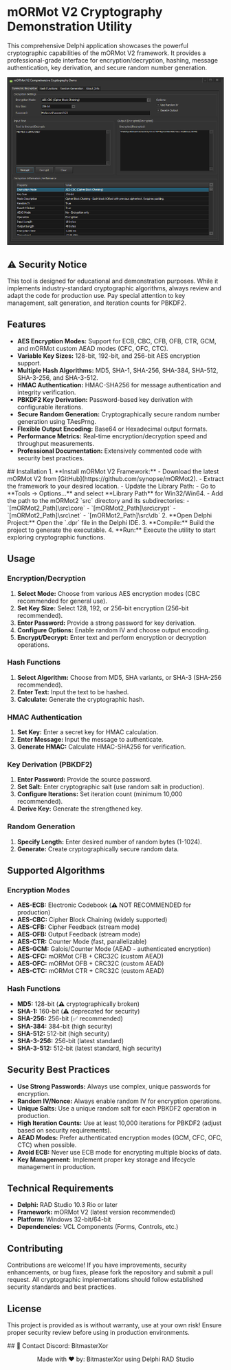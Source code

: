 <h1>mORMot V2 Cryptography Demonstration Utility</h1>
<p>This comprehensive Delphi application showcases the powerful cryptographic capabilities of the mORMot V2 framework. It provides a professional-grade interface for encryption/decryption, hashing, message authentication, key derivation, and secure random number generation.</p>
<!-- Replace 'Preview.png' with the path to your actual image file -->
<p align="center">
  <img src="Preview.png" alt="Screenshot of the mORMot V2 Cryptography Utility" style="max-width:100%; height:auto;">
</p>
<h2>⚠️ Security Notice</h2>
<p>This tool is designed for educational and demonstration purposes. While it implements industry-standard cryptographic algorithms, always review and adapt the code for production use. Pay special attention to key management, salt generation, and iteration counts for PBKDF2.</p>
<h2>Features</h2>
<ul>
  <li><strong>AES Encryption Modes:</strong> Support for ECB, CBC, CFB, OFB, CTR, GCM, and mORMot custom AEAD modes (CFC, OFC, CTC).</li>
  <li><strong>Variable Key Sizes:</strong> 128-bit, 192-bit, and 256-bit AES encryption support.</li>
  <li><strong>Multiple Hash Algorithms:</strong> MD5, SHA-1, SHA-256, SHA-384, SHA-512, SHA-3-256, and SHA-3-512.</li>
  <li><strong>HMAC Authentication:</strong> HMAC-SHA256 for message authentication and integrity verification.</li>
  <li><strong>PBKDF2 Key Derivation:</strong> Password-based key derivation with configurable iterations.</li>
  <li><strong>Secure Random Generation:</strong> Cryptographically secure random number generation using TAesPrng.</li>
  <li><strong>Flexible Output Encoding:</strong> Base64 or Hexadecimal output formats.</li>
  <li><strong>Performance Metrics:</strong> Real-time encryption/decryption speed and throughput measurements.</li>
  <li><strong>Professional Documentation:</strong> Extensively commented code with security best practices.</li>
</ul>
## Installation
1. **Install mORMot V2 Framework:**
   - Download the latest mORMot V2 from [GitHub](https://github.com/synopse/mORMot2).
   - Extract the framework to your desired location.
   - Update the Library Path:
     - Go to **Tools -> Options...** and select **Library Path** for Win32/Win64.
     - Add the path to the mORMot2 `src` directory and its subdirectories:
       - `[mORMot2_Path]\src\core`
       - `[mORMot2_Path]\src\crypt`
       - `[mORMot2_Path]\src\net`
       - `[mORMot2_Path]\src\db`
2. **Open Delphi Project:** Open the `.dpr` file in the Delphi IDE.
3. **Compile:** Build the project to generate the executable.
4. **Run:** Execute the utility to start exploring cryptographic functions.
<h2>Usage</h2>
<h3>Encryption/Decryption</h3>
<ol>
  <li><strong>Select Mode:</strong> Choose from various AES encryption modes (CBC recommended for general use).</li>
  <li><strong>Set Key Size:</strong> Select 128, 192, or 256-bit encryption (256-bit recommended).</li>
  <li><strong>Enter Password:</strong> Provide a strong password for key derivation.</li>
  <li><strong>Configure Options:</strong> Enable random IV and choose output encoding.</li>
  <li><strong>Encrypt/Decrypt:</strong> Enter text and perform encryption or decryption operations.</li>
</ol>
<h3>Hash Functions</h3>
<ol>
  <li><strong>Select Algorithm:</strong> Choose from MD5, SHA variants, or SHA-3 (SHA-256 recommended).</li>
  <li><strong>Enter Text:</strong> Input the text to be hashed.</li>
  <li><strong>Calculate:</strong> Generate the cryptographic hash.</li>
</ol>
<h3>HMAC Authentication</h3>
<ol>
  <li><strong>Set Key:</strong> Enter a secret key for HMAC calculation.</li>
  <li><strong>Enter Message:</strong> Input the message to authenticate.</li>
  <li><strong>Generate HMAC:</strong> Calculate HMAC-SHA256 for verification.</li>
</ol>
<h3>Key Derivation (PBKDF2)</h3>
<ol>
  <li><strong>Enter Password:</strong> Provide the source password.</li>
  <li><strong>Set Salt:</strong> Enter cryptographic salt (use random salt in production).</li>
  <li><strong>Configure Iterations:</strong> Set iteration count (minimum 10,000 recommended).</li>
  <li><strong>Derive Key:</strong> Generate the strengthened key.</li>
</ol>
<h3>Random Generation</h3>
<ol>
  <li><strong>Specify Length:</strong> Enter desired number of random bytes (1-1024).</li>
  <li><strong>Generate:</strong> Create cryptographically secure random data.</li>
</ol>
<h2>Supported Algorithms</h2>
<h3>Encryption Modes</h3>
<ul>
  <li><strong>AES-ECB:</strong> Electronic Codebook (⚠️ NOT RECOMMENDED for production)</li>
  <li><strong>AES-CBC:</strong> Cipher Block Chaining (widely supported)</li>
  <li><strong>AES-CFB:</strong> Cipher Feedback (stream mode)</li>
  <li><strong>AES-OFB:</strong> Output Feedback (stream mode)</li>
  <li><strong>AES-CTR:</strong> Counter Mode (fast, parallelizable)</li>
  <li><strong>AES-GCM:</strong> Galois/Counter Mode (AEAD - authenticated encryption)</li>
  <li><strong>AES-CFC:</strong> mORMot CFB + CRC32C (custom AEAD)</li>
  <li><strong>AES-OFC:</strong> mORMot OFB + CRC32C (custom AEAD)</li>
  <li><strong>AES-CTC:</strong> mORMot CTR + CRC32C (custom AEAD)</li>
</ul>
<h3>Hash Functions</h3>
<ul>
  <li><strong>MD5:</strong> 128-bit (⚠️ cryptographically broken)</li>
  <li><strong>SHA-1:</strong> 160-bit (⚠️ deprecated for security)</li>
  <li><strong>SHA-256:</strong> 256-bit (✅ recommended)</li>
  <li><strong>SHA-384:</strong> 384-bit (high security)</li>
  <li><strong>SHA-512:</strong> 512-bit (high security)</li>
  <li><strong>SHA-3-256:</strong> 256-bit (latest standard)</li>
  <li><strong>SHA-3-512:</strong> 512-bit (latest standard, high security)</li>
</ul>
<h2>Security Best Practices</h2>
<ul>
  <li><strong>Use Strong Passwords:</strong> Always use complex, unique passwords for encryption.</li>
  <li><strong>Random IV/Nonce:</strong> Always enable random IV for encryption operations.</li>
  <li><strong>Unique Salts:</strong> Use a unique random salt for each PBKDF2 operation in production.</li>
  <li><strong>High Iteration Counts:</strong> Use at least 10,000 iterations for PBKDF2 (adjust based on security requirements).</li>
  <li><strong>AEAD Modes:</strong> Prefer authenticated encryption modes (GCM, CFC, OFC, CTC) when possible.</li>
  <li><strong>Avoid ECB:</strong> Never use ECB mode for encrypting multiple blocks of data.</li>
  <li><strong>Key Management:</strong> Implement proper key storage and lifecycle management in production.</li>
</ul>
<h2>Technical Requirements</h2>
<ul>
  <li><strong>Delphi:</strong> RAD Studio 10.3 Rio or later</li>
  <li><strong>Framework:</strong> mORMot V2 (latest version recommended)</li>
  <li><strong>Platform:</strong> Windows 32-bit/64-bit</li>
  <li><strong>Dependencies:</strong> VCL Components (Forms, Controls, etc.)</li>
</ul>
<h2>Contributing</h2>
<p>Contributions are welcome! If you have improvements, security enhancements, or bug fixes, please fork the repository and submit a pull request. All cryptographic implementations should follow established security standards and best practices.</p>
<h2>License</h2>
<p>This project is provided as is without warranty, use at your own risk! Ensure proper security review before using in production environments.</p>
## 📧 Contact
Discord: BitmasterXor
<p align="center">Made with ❤️ by: BitmasterXor using Delphi RAD Studio</p>

